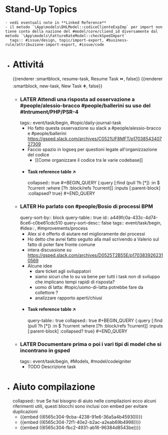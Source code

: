 # Stand-Up Topics
	- vedi eventuali note in **Linked Reference**
	- il metodo `\App\models\DHLModel::codiceClienteExpImp` per import non tiene conto della nazione del #model/core/cliend_id diversamente dal metodo `\App\models\FattureRateModel::checkSpedImport`
	  tags:: #issue/design, topic/import-export, #business-rule/attribuzione-import-export, #issue/code
- # Attivitá
  {{renderer :smartblock, resume-task, Resume Task ⏩️, false}} {{renderer :smartblock, new-task, New Task ➕, false}}
	- ### LATER Attendi una risposta ad osservazione a #people/alessio-bracco #people/ballerini su uso del #Intrument/PHP/PSR-4
	  tags:: event/task/begin, #topic/daily-journal-task
		- Ho fatto questa osservazione su slack a #people/alessio-bracco e #people/ballerini https://gsped.slack.com/archives/C0521UF8MFT/p1703854340727309
		- Faccio spazio in logseq per questioni legate all'organizzazione del codice
			- [[Come organizzare il codice tra le varie codebase]]
		- #### Task reference table ↗️
		  collapsed:: true
		  #+BEGIN_QUERY
		  {:query [:find (pull ?h [*])
		        :in $ ?current
		        :where
		        [?h :block/refs ?current]]
		  :inputs [:parent-block]
		  :collapsed? true}
		  #+END_QUERY
	- ### LATER Ho parlato con #people/Bosio di processi BPM
	  query-sort-by:: block
	  query-table:: true
	  id:: a449fc0a-433c-4d74-8ce6-c0be61cdc510
	  query-sort-desc:: false
	  tags:: event/task/begin, #idea💡, #improvements/process
		- Alex si é offerto di aiutare nel miglioramente dei processi
		- Ho detto che avrei fatto seguito alla mail scrivendo a Valerio sul fatto di poter fare fronte comune
		- intera discussione su https://gsped.slack.com/archives/D0525T2B55E/p1703839262310569
		- Alcune idee
			- dare ticket agli sviluppatori
			- siamo sicuri che lo su va bene per tutti i task non di sviluppo che implicano tempi rapidi di risposta?
			- uomo di latta: #topic/uomo-di-latta potrebbe fare da collettore ?
			- analizzare rapporto aperti/chiusi
		- #### Task reference table ↗️
		  query-table:: true
		  collapsed:: true
		  #+BEGIN_QUERY
		  {:query [:find (pull ?h [*])
		            :in $ ?current
		            :where
		            [?h :block/refs ?current]]
		    :inputs [:parent-block]
		    :collapsed? true}
		  #+END_QUERY
	- ### LATER Documentare prima o poi i vari tipi di model che si incontrano in gsped
	  tags:: event/task/begin, #Models, #model/codeigniter
		- TODO Descrizione task
- # Aiuto compilazione
  collapsed:: true
  Se hai bisogno di aiuto nelle compilazioni ecco alcuni riferimenti utili, questi blocchi sono inclusi con embed per evitare duplicazioni
	- {{embed ((6565c304-9cba-4238-91e6-36a5a4b45930))}}
	- {{embed ((6565c304-72f1-40e2-b2ac-a2eab69b4998))}}
	- {{embed ((6565c304-fbc2-4931-ab16-96384d8543be))}}